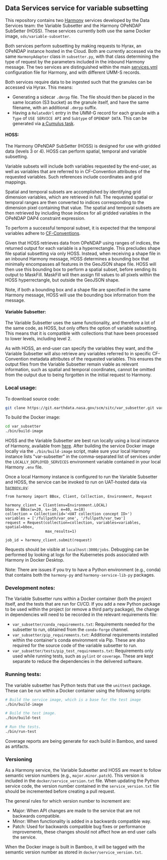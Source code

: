 ## Data Services service for variable subsetting

This repository contains two [Harmony](https://wiki.earthdata.nasa.gov/spaces/viewspace.action?key=HARMONY)
services developed by the Data Services team: the Variable Subsetter and the
Harmony OPeNDAP SubSetter (HOSS). These services currently both use the same
Docker image, `sds/variable-subsetter`.

Both services perform subsetting by making requests to Hyrax, an OPeNDAP
instance hosted in the Cloud. Both are currently accessed via the same
`HarmonyAdapter` class in `subsetter.py`, with that class determining the type
of request by the parameters included in the inbound Harmony message. The two
services are distinguished within the main
[services.yml](https://github.com/nasa/harmony/blob/main/config/services.yml)
configuration file for Harmony, and with different UMM-S records.

Both services require data to be ingested such that the granules can be
accessed via Hyrax. This means:

* Generating a sidecar `.dmrpp` file. The file should then be placed in the
  same location (S3 bucket) as the granule itself, and have the same filename,
  with an additional `.dmrpp` suffix.
* Having a `RelatedUrl` entry in the UMM-G record for each granule with a `Type`
  of `USE SERVICE API` and `Subtype` of `OPENDAP DATA`. This can be generated
  via [a Cumulus task](https://github.com/nasa/cumulus/tree/master/tasks/hyrax-metadata-updates).

#### HOSS:

The Harmony OPeNDAP SubSetter (HOSS) is designed for use with gridded data
(levels 3 or 4). HOSS can perform spatial, temporal and variable subsetting.

Variable subsets will include both variables requested by the end-user, as well
as variables that are referred to in CF-Convention attributes of the requested
variables. Such references include coordinates and grid mappings.

Spatial and temporal subsets are accomplished by identifying grid dimension
variables, which are retrieved in full. The requested spatial or temporal
ranges are then converted to indices corresponding to the dimension pixel
containing that value. The spatial and temporal subsets are then retrieved by
including those indices for all gridded variables in the OPeNDAP DAP4
constraint expression.

To perform a successful temporal subset, it is expected that the temporal
variables adhere to [CF-Conventions](https://cfconventions.org/Data/cf-conventions/cf-conventions-1.9/cf-conventions.html#time-coordinate).

Given that HOSS retrieves data from OPeNDAP using ranges of indices, the
returned output for each variable is a hyperrectangle. This precludes shape
file spatial subsetting via only HOSS. Instead, when receiving a shape file in
an inbound Harmony message, HOSS determines a bounding box that minimally
encompasses all features in the GeoJSON shape file. HOSS will then use this
bounding box to perform a spatial subset, before sending its output to
MaskFill. MaskFill will then assign fill values to all pixels within the HOSS
hyperrectangle, but outside the GeoJSON shape.

Note, if both a bounding box and a shape file are specified in the same Harmony
message, HOSS will use the bounding box information from the message.

#### Variable Subsetter:

The Variable Subsetter uses the same functionality, and therefore a lot of the
same code, as HOSS, but only offers the option of variable subsetting. This
means that it is compatible with collections that have been processed to lower
levels, including level 2.

As with HOSS, an end-user can specify the variables they want, and the Variable
Subsetter will also retrieve any variables referred to in specific
CF-Convention metadata attributes of the requested variables. This ensures the
output files from the Variable Subsetter remain viable as relevant information,
such as spatial and temporal coordinates, cannot be omitted from the output due
to being forgotten in the initial request to Harmony.

### Local usage:

To download source code:

```bash
git clone https://git.earthdata.nasa.gov/scm/sitc/var_subsetter.git var_subsetter
```

To build the Docker image:

```bash
cd var_subsetter
./bin/build-image
```

HOSS and the Variable Subsetter are best run locally using a local instance of
Harmony, available from [here](https://github.com/nasa/harmony). After building
the service Docker image locally via the `./bin/build-image` script, make sure
your local Harmony instance lists "var-subsetter" in the comma-separated list
of services under the `LOCALLY_DEPLOYED_SERVICES` environment variable
contained in your local Harmony `.env` file.

Once a local Harmony instance is configured to run the Variable Subsetter and
HOSS, the service can be invoked to run on UAT-hosted data via
[`harmony-py`](https://github.com/nasa/harmony-py):

```
from harmony import BBox, Client, Collection, Environment, Request

harmony_client = Client(env=Environment.LOCAL)
bbox = BBox(w=20, s=-10, e=40, n=10)
collection = Collection(id='<UAT collection concept ID>')
variables = ['/fullpath/var_one', '/fullpath/var_two']
request = Request(collection=collection, variables=variables, spatial=bbox,
				  max_results=1)

job_id = harmony_client.submit(request)
```

Requests should be visible at `localhost:3000/jobs`. Debugging can be performed
by looking at logs for the Kubernetes pods associated with Harmony in Docker
Desktop.

Note: There are issues if you try to have a Python environment (e.g., conda)
that contains both the `harmony-py` and `harmony-service-lib-py` packages.

### Development notes:

The Variable Subsetter runs within a Docker container (both the project itself,
and the tests that are run for CI/CD. If you add a new Python package to be
used within the project (or remove a third party package), the change in
dependencies will need to be recorded in the relevant requirements file:

* `var_subsetter/conda_requirements.txt`: Requirements needed for the subsetter
	to run, obtained from the `conda-forge` channel.
* `var_subsetter/pip_requirements.txt`: Additional requirements installed
	within the container's conda environment via Pip. These are also required
	for the source code of the variable subsetter to run.
* `var_subsetter/tests/pip_test_requirements.txt`: Requirements only used while
	running tests, such as `pylint` or `coverage`. These are kept separate to
	reduce the dependencies in the delivered software.

### Running tests:

The variable subsetter has Python tests that use the `unittest` package. These
can be run within a Docker container using the following scripts:

```bash
# Build the service image, which is a base for the test image
./bin/build-image

# Build the test image.
./bin/build-test

# Run the tests.
./bin/run-test
```

Coverage reports are being generate for each build in Bamboo, and saved as artifacts.

### Versioning

As a Harmony service, the Variable Subsetter and HOSS are meant to follow
semantic version numbers (e.g., `major.minor.patch`). This version is included
in the `docker/service_version.txt` file. When updating the Python service
code, the version number contained in the `service_version.txt` file should be
incremented before creating a pull request.

The general rules for which version number to increment are:

* Major: When API changes are made to the service that are not backwards
  compatible.
* Minor: When functionality is added in a backwards compatible way.
* Patch: Used for backwards compatible bug fixes or performance improvements,
  these changes should not affect how an end user calls the service.

When the Docker image is built in Bamboo, it will be tagged with the semantic
version number as stored in `docker/service_version.txt`.
